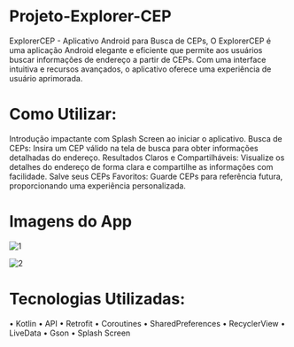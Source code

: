 # Projeto-Explorer-CEP
ExplorerCEP - Aplicativo Android para Busca de CEPs, 
O ExplorerCEP é uma aplicação Android elegante e eficiente que permite aos usuários buscar informações de endereço a partir de CEPs.
Com uma interface intuitiva e recursos avançados, o aplicativo oferece uma experiência de usuário aprimorada.

# Como Utilizar:
Introdução impactante com Splash Screen ao iniciar o aplicativo.
Busca de CEPs: Insira um CEP válido na tela de busca para obter informações detalhadas do endereço.
Resultados Claros e Compartilháveis: Visualize os detalhes do endereço de forma clara e compartilhe as informações com facilidade.
Salve seus CEPs Favoritos: Guarde CEPs para referência futura, proporcionando uma experiência personalizada.

# Imagens do App

![1](https://github.com/GioDesenvovedor/Projeto-Explorer-CEP/assets/149623762/3579830b-67c3-4579-a161-04cfebeee89c)

![2](https://github.com/GioDesenvovedor/Projeto-Explorer-CEP/assets/149623762/0b97ddf3-bd31-4f2f-add8-81b293546fe6)



# Tecnologias Utilizadas:
•	Kotlin
•	API
•	Retrofit
•	Coroutines
•	SharedPreferences
•	RecyclerView
•	LiveData 
•	Gson
•	Splash Screen 

